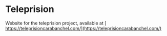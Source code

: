 # Teleprision

Website for the teleprision project, available at [ https://teleprisioncarabanchel.com/](https://teleprisioncarabanchel.com/)
